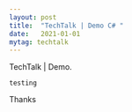 ```yaml
---
layout: post
title:  "TechTalk | Demo C# "
date:   2021-01-01
mytag: techtalk
---
```


<p class="intro"><span class="dropcap">T</span>echTalk | Demo.
</p>

 ``` testing ```

 Thanks